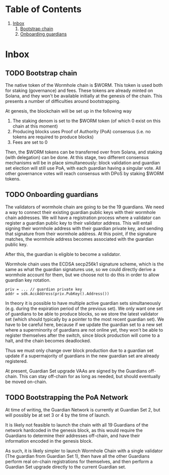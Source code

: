 # Table of Contents

1.  [Inbox](#org155bf00)
    1.  [Bootstrap chain](#org819971b)
    2.  [Onboarding guardians](#org60d7dc9)

<a id="org155bf00"></a>

# Inbox

<a id="org819971b"></a>

## TODO Bootstrap chain

The native token of the Wormhole chain is $WORM. This token is used both for
staking (governance) and fees. These tokens are already minted on Solana, and
they won't be available initially at the genesis of the chain. This presents
a number of difficulties around bootstrapping.

At genesis, the blockchain will be set up in the following way

1.  The staking denom is set to the $WORM token (of which 0 exist on this chain at this moment)
2.  Producing blocks uses Proof of Authority (PoA) consensus (i.e. no tokens are required to produce blocks)
3.  Fees are set to 0

Then, the $WORM tokens can be transferred over from Solana, and staking (with
delegation) can be done. At this stage, two different consensus mechanisms will
be in place simultaneously: block validation and guardian set election will
still use PoA, with each guardian having a singular vote. All other governance
votes will reach consensus with DPoS by staking $WORM tokens.

<a id="org60d7dc9"></a>

## TODO Onboarding guardians

The validators of wormhole chain are going to be the 19 guardians. We need a
way to connect their existing guardian public keys with their wormhole chain
addresses. We will have a registration process where a validator can register a
guardian public key to their validator address. This will entail
signing their wormhole address with their guardian private key, and sending
that signature from their wormhole address. At this point, if the signature
matches, the wormhole address becomes associated with the guardian public key.

After this, the guardian is eligible to become a validator.

Wormhole chain uses the ECDSA secp256k1 signature scheme, which is the same as what
the guardian signatures use, so we could directly derive a wormhole account for
them, but we choose not to do this in order to allow guardian key rotation.

    priv = ... // guardian private key
    addr = sdk.AccAddress(priv.PubKey().Address())

In theory it is possible to have multiple active guardian sets simultaneously
(e.g. during the expiration period of the previous set). We only want one set of
guardians to be able to produce blocks, so we store the latest validator set
(which should typically by a pointer to the most recent guardian set). We have to
be careful here, because if we update the guardian set to a new set where a
superminority of guardians are not online yet, they won't be able to register
themselves after the switch, since block production will come to a halt, and the
chain becomes deadlocked.

Thus we must only change over block production due to a guardian set update if a supermajority of guardians
in the new guardian set are already registered.

At present, Guardian Set upgrade VAAs are signed by the Guardians off-chain. This can stay off-chain for as long as needed, but should eventually be moved on-chain.

## TODO Bootstrapping the PoA Network

At time of writing, the Guardian Network is currently at Guardian Set 2, but will possibly be at set 3 or 4 by the time of launch.

It is likely not feasible to launch the chain with all 19 Guardians of the network hardcoded in the genesis block, as this would require the Guardians to determine their addresses off-chain, and have their information encoded in the genesis block.

As such, it is likely simpler to launch Wormhole Chain with a single validator (The guardian from Guardian Set 1), then have all the other Guardians perform real on-chain registrations for themselves, and then perform a Guardian Set upgrade directly to the current Guardian set.
